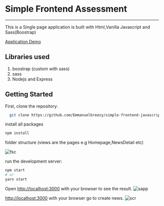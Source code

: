 
# Simple Frontend Assessment
----

This is a Single page application is built with Html,Vanilla Javascript and Sass(Boostrap)

[Application Demo]()

## Libraries used

1. boostrap (custom with sass)
2. sass
3. Nodejs and Express

## Getting Started

First, clone the repository:

```bash
  git clone https://github.com/Emmanuelbreezy/simple-frontend-javascript.git
```
install all packages

```bash
npm install
```
folder structure (views are the pages e.g Homepage,NewsDetail etc)

![fsc](https://user-images.githubusercontent.com/35114137/143219878-a3f63997-b083-4d15-afa7-47cb90ad1361.PNG)


run the development server:

```bash
npm start
# or
yarn start
```
Open [http://localhost:3000](http://localhost:3000) with your browser to see the result.
![sapp](https://user-images.githubusercontent.com/35114137/143218934-83addf83-6779-4ebf-976b-d2aba8816ec5.PNG)

[http://localhost:3000](http://localhost:3000/create) with your browser go to create news.
![scr](https://user-images.githubusercontent.com/35114137/143219121-07e51023-4b62-468e-9222-9cdfbbc6877c.PNG)

